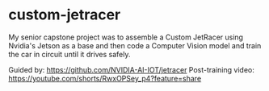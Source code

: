 # custom-jetracer
My senior capstone project was to assemble a Custom JetRacer using Nvidia's Jetson as a base and then code a Computer Vision model and train the car in circuit until it drives safely.

Guided by: https://github.com/NVIDIA-AI-IOT/jetracer
Post-training video: https://youtube.com/shorts/RwxOPSey_p4?feature=share
